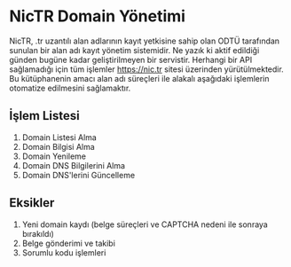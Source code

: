 # NicTR Domain Yönetimi
NicTR,  .tr uzantılı alan adlarının kayıt yetkisine sahip olan ODTÜ tarafından sunulan bir alan adı kayıt yönetim sistemidir.
Ne yazık ki aktif edildiği günden bugüne kadar geliştirilmeyen bir servistir. Herhangi bir API sağlamadığı için tüm işlemler 
https://nic.tr sitesi üzerinden yürütülmektedir. Bu kütüphanenin amacı alan adı süreçleri ile alakalı aşağıdaki işlemlerin 
otomatize edilmesini sağlamaktır.

## İşlem Listesi

1. Domain Listesi Alma
2. Domain Bilgisi Alma
3. Domain Yenileme
4. Domain DNS Bilgilerini Alma
5. Domain DNS'lerini Güncelleme

## Eksikler
1. Yeni domain kaydı (belge süreçleri ve CAPTCHA nedeni ile sonraya bırakıldı)
2. Belge gönderimi ve takibi
3. Sorumlu kodu işlemleri